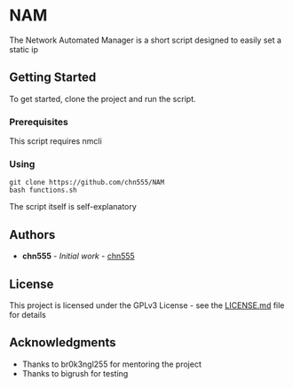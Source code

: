 # NAM

The Network Automated Manager is a short script designed to easily set a static ip

## Getting Started

To get started, clone the project and run the script.

### Prerequisites

This script requires nmcli

### Using

```
git clone https://github.com/chn555/NAM
bash functions.sh
```

The script itself is self-explanatory


## Authors

* **chn555** - *Initial work* - [chn555](https://github.com/chn555)

## License

This project is licensed under the GPLv3 License - see the [LICENSE.md](LICENSE.md) file for details

## Acknowledgments

* Thanks to br0k3ngl255 for mentoring the project
* Thanks to bigrush for testing
